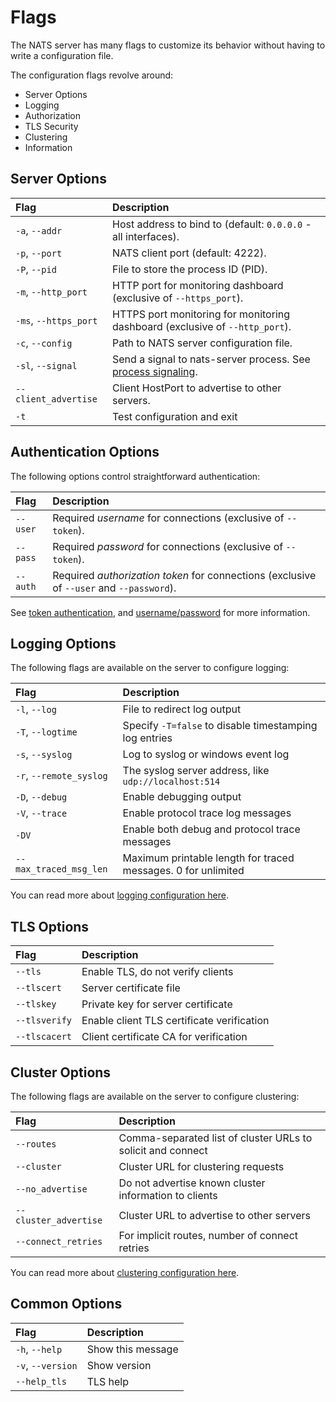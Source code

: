 # Flags

The NATS server has many flags to customize its behavior without having to write a configuration file.

The configuration flags revolve around:

* Server Options
* Logging
* Authorization
* TLS Security
* Clustering
* Information

## Server Options

| Flag | Description |
| :--- | :--- |
| `-a`, `--addr` | Host address to bind to \(default: `0.0.0.0` - all interfaces\). |
| `-p`, `--port` | NATS client port \(default: 4222\). |
| `-P`, `--pid` | File to store the process ID \(PID\). |
| `-m`, `--http_port` | HTTP port for monitoring dashboard \(exclusive of `--https_port`\). |
| `-ms`, `--https_port` | HTTPS port monitoring for monitoring dashboard \(exclusive of `--http_port`\). |
| `-c`, `--config` | Path to NATS server configuration file. |
| `-sl`, `--signal` | Send a signal to nats-server process. See [process signaling](nats_admin/signals.md). |
| `--client_advertise` | Client HostPort to advertise to other servers. |
| `-t` | Test configuration and exit |

## Authentication Options

The following options control straightforward authentication:

| Flag | Description |
| :--- | :--- |
| `--user` | Required _username_ for connections \(exclusive of `--token`\). |
| `--pass` | Required _password_ for connections \(exclusive of `--token`\). |
| `--auth` | Required _authorization token_ for connections \(exclusive of `--user` and `--password`\). |

See [token authentication](configuration/securing_nats/auth_intro/tokens.md), and [username/password](configuration/securing_nats/auth_intro/username_password.md) for more information.

## Logging Options

The following flags are available on the server to configure logging:

| Flag | Description |
| :--- | :--- |
| `-l`, `--log` | File to redirect log output |
| `-T`, `--logtime` | Specify `-T=false` to disable timestamping log entries |
| `-s`, `--syslog` | Log to syslog or windows event log |
| `-r`, `--remote_syslog` | The syslog server address, like `udp://localhost:514` |
| `-D`, `--debug` | Enable debugging output |
| `-V`, `--trace` | Enable protocol trace log messages |
| `-DV` | Enable both debug and protocol trace messages |
| `--max_traced_msg_len` | Maximum printable length for traced messages. 0 for unlimited |

You can read more about [logging configuration here](configuration/logging.md).

## TLS Options

| Flag | Description |
| :--- | :--- |
| `--tls` | Enable TLS, do not verify clients |
| `--tlscert` | Server certificate file |
| `--tlskey` | Private key for server certificate |
| `--tlsverify` | Enable client TLS certificate verification |
| `--tlscacert` | Client certificate CA for verification |

## Cluster Options

The following flags are available on the server to configure clustering:

| Flag | Description |
| :--- | :--- |
| `--routes` | Comma-separated list of cluster URLs to solicit and connect |
| `--cluster` | Cluster URL for clustering requests |
| `--no_advertise` | Do not advertise known cluster information to clients |
| `--cluster_advertise` | Cluster URL to advertise to other servers |
| `--connect_retries` | For implicit routes, number of connect retries |

You can read more about [clustering configuration here](configuration/clustering/).

## Common Options

| Flag | Description |
| :--- | :--- |
| `-h`, `--help` | Show this message |
| `-v`, `--version` | Show version |
| `--help_tls` | TLS help |

